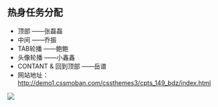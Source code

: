 ## 热身任务分配
- 顶部  				——张磊磊
- 中间  				——乔振
- TAB轮播 				——鲍鲍
- 头像轮播 				——小鑫鑫
- CONTANT & 回到顶部  	——岳谱
- 网站地址：http://demo1.cssmoban.com/cssthemes3/cpts_149_bdz/index.html

![](http://7xrn7f.com1.z0.glb.clouddn.com/16-3-9/46121124.jpg)
